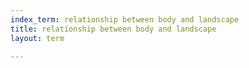 ```yaml
---
index_term: relationship between body and landscape
title: relationship between body and landscape
layout: term

---
```

